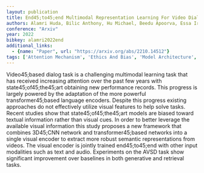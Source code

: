 ```yaml
---
layout: publication
title: End45;to45;end Multimodal Representation Learning For Video Dialog
authors: Alamri Huda, Bilic Anthony, Hu Michael, Beedu Apoorva, Essa Irfan
conference: "Arxiv"
year: 2022
bibkey: alamri2022end
additional_links:
  - {name: "Paper", url: "https://arxiv.org/abs/2210.14512"}
tags: ['Attention Mechanism', 'Ethics And Bias', 'Model Architecture', 'Multimodal Models', 'Pretraining Methods', 'RAG', 'Tools', 'Transformer']
---
```

Video45;based dialog task is a challenging multimodal learning task that has received increasing attention over the past few years with state45;of45;the45;art obtaining new performance records. This progress is largely powered by the adaptation of the more powerful transformer45;based language encoders. Despite this progress existing approaches do not effectively utilize visual features to help solve tasks. Recent studies show that state45;of45;the45;art models are biased toward textual information rather than visual cues. In order to better leverage the available visual information this study proposes a new framework that combines 3D45;CNN network and transformer45;based networks into a single visual encoder to extract more robust semantic representations from videos. The visual encoder is jointly trained end45;to45;end with other input modalities such as text and audio. Experiments on the AVSD task show significant improvement over baselines in both generative and retrieval tasks.
